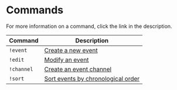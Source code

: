 # Commands

For more information on a command, click the link in the description.

| Command           | Description        |
| ----------------- | ------------------ |
| `!event`          | [Create a new event](./creating_events.md) |
| `!edit`           | [Modify an event](./modifying_events.md) |
| `!channel`        | [Create an event channel](./event_channels.md#create-an-event-channel) |
| `!sort`           | [Sort events by chronological order](./event_channels.md#sort-an-event-channel) |
